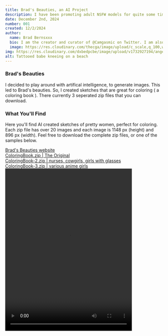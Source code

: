 ```yaml
---
title: Brad's Beauties, an AI Project
description: I have been promoting adult NSFW models for quite some time. Hence why @TheCamgirlArmy had over 30K followers, prior to it being suspended. And now my circumstances have changed. I am on the look out for models to collaborate with.
date: December 2nd, 2024
number: 001
created: 12/2/2024
author:
  name: Brad Bernsxxx
  bio: I am the creator and curator of @Camgasmic on Twitter. I am also an adult content creator, director, and producer.
  image: https://res.cloudinary.com/thecga/image/upload/c_scale,q_100,w_500/v1718145054/SullenYellow-crop_kjgk8f_nh9evt.webp
img: https://res.cloudinary.com/dxbedpcbe/image/upload/v1732927194/angel-crop_ryccrk.png
alt: Tattooed babe kneeing on a beach
---
```


### Brad's Beauties

I decided to play around with artifical intelligence, to generate images. This
led to Brad's beauties. So, I created sketches that are great for coloring ( a
coloring book ). There currently 3 seperated zip files that you can download.

### What You'll Find

Here you'll find AI created sketches of pretty women, perfect for coloring.
Each zip file has over 20 images and each image is 1148 px (height) and 896 px (width).
Feel free to download the complete zip files, or one of the samples below.

<div class="my-3 text-center mb-2 ">
  <a class="links" target="_blank" href="https://bradsbeauties.netlify.app/">
  Brad's Beauties website</a>
</div>
<div class="my-3 text-center mb-2 ">
  <a class="text-base lg:text-lg mt-3 hover:underline text-blue-800 font-medium p-1"
    target="_blank" href="https://www.dropbox.com/scl/fi/ngfsxizqnqo5ttpinwv91/coloringbook.zip?rlkey=i1s4u539vdzstatbpht1ldj7e&st=u16xtq3y&dl=0">
    ColoringBook.zip | The Original
  </a>
  <br>
  <a class="text-base lg:text-lg mt-2 hover:underline text-blue-800 font-medium p-1"
    target="_blank" href="https://www.dropbox.com/scl/fi/2re8a7o4xz96gqgsi02fr/coloringbook-2.zip?rlkey=xbg1sa6d3xrryh0vhke1rhdb6&st=ikxq8c0j&dl=0">
    ColoringBook-2.zip | nurses, cowgirls, girls with glasses
  </a>
  <br>
  <a class="text-base lg:text-lg mt-2 hover:underline text-blue-800 font-medium p-1"
    target="_blank" href="https://www.dropbox.com/scl/fi/7wabxlucfcqd10qf3zs0h/coloringbook-3.zip?rlkey=p0dgyxv4rs9w6siifcgfxrilg&st=wk39z7nq&dl=0">
    ColoringBook-3.zip | various anime girls
  </a>
</div>

<div id="" class="mx-auto p-2 lg:-mt-3">
    <video  controls loop="true" width="405" height="519"
        class="p-2 bg-transparent mx-auto">
        <source
        src="https://res.cloudinary.com/dxbedpcbe/video/upload/v1732989824/Angel_vid_latest_yw5oha.mp4"
        type="video/webm"
        />
        Your browser does not support the video.
    </video>
</div>

